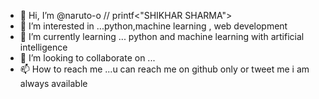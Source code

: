 - 👋 Hi, I’m @naruto-o // printf<"SHIKHAR SHARMA">
- 👀 I’m interested in ...python,machine learning , web development
- 🌱 I’m currently learning ... python and machine learning with artificial intelligence
- 💞️ I’m looking to collaborate on ...
- 📫 How to reach me ...u can reach me on github only or tweet me i am always available

<!---
naruto-o/naruto-o is a ✨ special ✨ repository because its `README.md` (this file) appears on your GitHub profile.
You can click the Preview link to take a look at your changes.
--->
